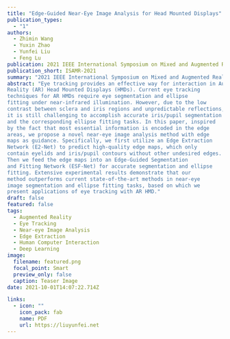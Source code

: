 ```yaml
---
title: "Edge-Guided Near-Eye Image Analysis for Head Mounted Displays"
publication_types:
  - "1"
authors:
  - Zhimin Wang
  - Yuxin Zhao
  - Yunfei Liu
  - Feng Lu
publication: 2021 IEEE International Symposium on Mixed and Augmented Reality
publication_short: ISAMR-2021
summary: "2021 IEEE International Symposium on Mixed and Augmented Reality *(ISAMR-2021)* **[Oral]**"
abstract: "Eye tracking provides an effective way for interaction in Augmented
Reality (AR) Head Mounted Displays (HMDs). Current eye tracking
techniques for AR HMDs require eye segmentation and ellipse
fitting under near-infrared illumination. However, due to the low
contrast between sclera and iris regions and unpredictable reflections,
it is still challenging to accomplish accurate iris/pupil segmentation
and the corresponding ellipse fitting tasks. In this paper, inspired
by the fact that most essential information is encoded in the edge
areas, we propose a novel near-eye image analysis method with edge
maps as guidance. Specifically, we first utilize an Edge Extraction
Network (E2-Net) to predict high-quality edge maps, which only
contain eyelids and iris/pupil contours without other undesired edges.
Then we feed the edge maps into an Edge-Guided Segmentation
and Fitting Network (ESF-Net) for accurate segmentation and ellipse
fitting. Extensive experimental results demonstrate that our
method outperforms current state-of-the-art methods in near-eye
image segmentation and ellipse fitting tasks, based on which we
present applications of eye tracking with AR HMD."
draft: false
featured: false
tags:
  - Augmented Reality
  - Eye Tracking
  - Near-eye Image Analysis
  - Edge Extraction
  - Human Computer Interaction
  - Deep Learning
image:
  filename: featured.png
  focal_point: Smart
  preview_only: false
  caption: Teaser Image
date: 2021-10-01T14:07:22.714Z

links:
  - icon: ""
    icon_pack: fab
    name: PDF
    url: https://liuyunfei.net
---
```

